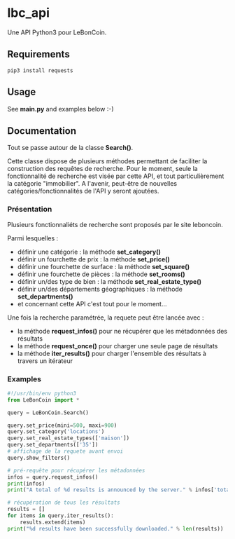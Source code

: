 # lbc_api

Une API Python3 pour LeBonCoin.

## Requirements 

```
pip3 install requests
```

## Usage 

See **main.py** and examples below :-)

## Documentation

Tout se passe autour de la classe **Search()**.

Cette classe dispose de plusieurs méthodes permettant de faciliter la construction des requêtes de recherche.
Pour le moment, seule la fonctionnalité de recherche est visée par cette API, et tout particulièrement la catégorie "immobilier". A l'avenir, peut-être de nouvelles catégories/fonctionnalités de l'API y seront ajoutées.

### Présentation

Plusieurs fonctionnaliéts de recherche sont proposés par le site leboncoin.

Parmi lesquelles :

- définir une catégorie : la méthode **set\_category()**
- définir un fourchette de prix : la méthode **set\_price()**
- définir une fourchette de surface : la méthode **set\_square()**
- définir une fourchette de pièces : la méthode **set\_rooms()**
- définir un/des type de bien : la méthode **set\_real\_estate\_type()**
- définir un/des départements géographiques : la méthode **set\_departments()**
- et concernant cette API c'est tout pour le moment...

Une fois la recherche paramétrée, la requete peut être lancée avec :

- la méthode **request_infos()** pour ne récupérer que les métadonnées des résultats
- la méthode **request_once()** pour charger une seule page de résultats
- la méthode **iter_results()** pour charger l'ensemble des résultats à travers un itérateur

### Examples 

```python
#!/usr/bin/env python3
from LeBonCoin import *

query = LeBonCoin.Search()

query.set_price(mini=500, maxi=900)
query.set_category('locations')
query.set_real_estate_types(['maison'])
query.set_departments(['35'])
# affichage de la requete avant envoi
query.show_filters() 

# pré-requête pour récupérer les métadonnées
infos = query.request_infos()
print(infos)
print("A total of %d results is announced by the server." % infos['total'])

# récupération de tous les résultats
results = []
for items in query.iter_results():
    results.extend(items)
print("%d results have been successfully downloaded." % len(results))
```



